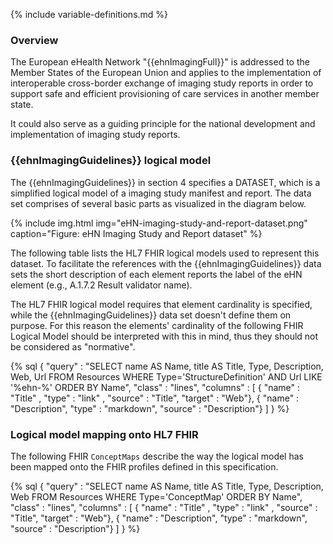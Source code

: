 
{% include variable-definitions.md %}

### Overview

The European eHealth Network "{{ehnImagingFull}}" is addressed to the Member States of the European Union and applies to the implementation of interoperable cross-border exchange of imaging study reports in order to support safe and efficient provisioning of care services in another member state.

It could also serve as a guiding principle for the national development and implementation of imaging study reports.

### {{ehnImagingGuidelines}} logical model

The {{ehnImagingGuidelines}} in section 4 specifies a DATASET, which is a simplified logical model of a imaging study manifest and report. The data set comprises of several basic parts as visualized in the diagram below.

{% include img.html img="eHN-imaging-study-and-report-dataset.png" caption="Figure: eHN Imaging Study and Report dataset" %}

The following table lists the HL7 FHIR logical models used to represent this dataset. To facilitate the references with the {{ehnImagingGuidelines}} data sets the short description of each element reports the label of the eHN element (e.g., A.1.7.2 Result validator name).

The HL7 FHIR logical model requires that element cardinality is specified, while the {{ehnImagingGuidelines}} data set doesn't define them on purpose. For this reason the elements' cardinality of the following FHIR Logical Model should be interpreted with this in mind, thus they should not be considered as "normative".

{% sql {
  "query" : "SELECT name AS Name, title AS Title, Type, Description, Web, Url FROM Resources WHERE Type='StructureDefinition' AND Url LIKE '%ehn-%' ORDER BY Name",
  "class" : "lines",
  "columns" : [
    { "name" : "Title"      , "type" : "link"    , "source" : "Title", "target" : "Web"},
    { "name" : "Description", "type" : "markdown", "source" : "Description"}
  ]
} %}

### Logical model mapping onto HL7 FHIR

The following FHIR `ConceptMaps` describe the way the logical model has been mapped onto the FHIR profiles defined in this specification.

{% sql {
  "query" : "SELECT name AS Name, title AS Title, Type, Description, Web FROM Resources WHERE Type='ConceptMap' ORDER BY Name",
  "class" : "lines",
  "columns" : [
    { "name" : "Title"      , "type" : "link"    , "source" : "Title", "target" : "Web"},
    { "name" : "Description", "type" : "markdown", "source" : "Description"}
  ]
} %}
